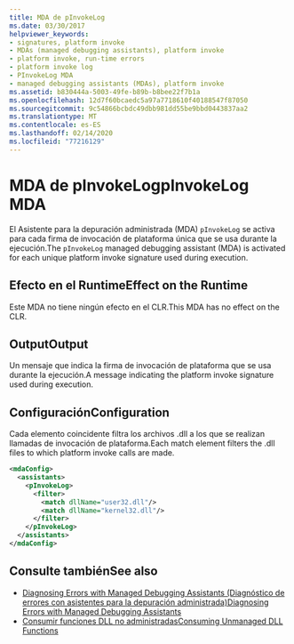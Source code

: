 ```yaml
---
title: MDA de pInvokeLog
ms.date: 03/30/2017
helpviewer_keywords:
- signatures, platform invoke
- MDAs (managed debugging assistants), platform invoke
- platform invoke, run-time errors
- platform invoke log
- PInvokeLog MDA
- managed debugging assistants (MDAs), platform invoke
ms.assetid: b830444a-5003-49fe-b89b-b8bee22f7b1a
ms.openlocfilehash: 12d7f60bcaedc5a97a7718610f40188547f87050
ms.sourcegitcommit: 9c54866bcbdc49dbb981dd55be9bbd0443837aa2
ms.translationtype: MT
ms.contentlocale: es-ES
ms.lasthandoff: 02/14/2020
ms.locfileid: "77216129"
---
```

# <a name="pinvokelog-mda"></a><span data-ttu-id="0c510-102">MDA de pInvokeLog</span><span class="sxs-lookup"><span data-stu-id="0c510-102">pInvokeLog MDA</span></span>
<span data-ttu-id="0c510-103">El Asistente para la depuración administrada (MDA) `pInvokeLog` se activa para cada firma de invocación de plataforma única que se usa durante la ejecución.</span><span class="sxs-lookup"><span data-stu-id="0c510-103">The `pInvokeLog` managed debugging assistant (MDA) is activated for each unique platform invoke signature used during execution.</span></span>  
  
## <a name="effect-on-the-runtime"></a><span data-ttu-id="0c510-104">Efecto en el Runtime</span><span class="sxs-lookup"><span data-stu-id="0c510-104">Effect on the Runtime</span></span>  
 <span data-ttu-id="0c510-105">Este MDA no tiene ningún efecto en el CLR.</span><span class="sxs-lookup"><span data-stu-id="0c510-105">This MDA has no effect on the CLR.</span></span>  
  
## <a name="output"></a><span data-ttu-id="0c510-106">Output</span><span class="sxs-lookup"><span data-stu-id="0c510-106">Output</span></span>  
 <span data-ttu-id="0c510-107">Un mensaje que indica la firma de invocación de plataforma que se usa durante la ejecución.</span><span class="sxs-lookup"><span data-stu-id="0c510-107">A message indicating the platform invoke signature used during execution.</span></span>  
  
## <a name="configuration"></a><span data-ttu-id="0c510-108">Configuración</span><span class="sxs-lookup"><span data-stu-id="0c510-108">Configuration</span></span>  
 <span data-ttu-id="0c510-109">Cada elemento coincidente filtra los archivos .dll a los que se realizan llamadas de invocación de plataforma.</span><span class="sxs-lookup"><span data-stu-id="0c510-109">Each match element filters the .dll files to which platform invoke calls are made.</span></span>  
  
```xml  
<mdaConfig>  
  <assistants>  
    <pInvokeLog>  
      <filter>  
        <match dllName="user32.dll"/>  
        <match dllName="kernel32.dll"/>  
      </filter>  
    </pInvokeLog>  
  </assistants>  
</mdaConfig>  
```  
  
## <a name="see-also"></a><span data-ttu-id="0c510-110">Consulte también</span><span class="sxs-lookup"><span data-stu-id="0c510-110">See also</span></span>

- [<span data-ttu-id="0c510-111">Diagnosing Errors with Managed Debugging Assistants (Diagnóstico de errores con asistentes para la depuración administrada)</span><span class="sxs-lookup"><span data-stu-id="0c510-111">Diagnosing Errors with Managed Debugging Assistants</span></span>](diagnosing-errors-with-managed-debugging-assistants.md)
- [<span data-ttu-id="0c510-112">Consumir funciones DLL no administradas</span><span class="sxs-lookup"><span data-stu-id="0c510-112">Consuming Unmanaged DLL Functions</span></span>](../interop/consuming-unmanaged-dll-functions.md)
